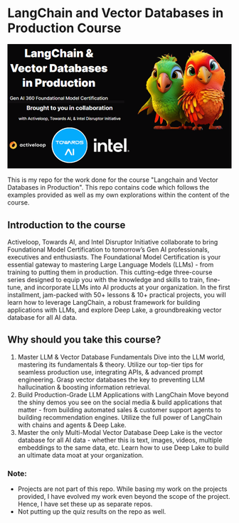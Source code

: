 # LangChain and Vector Databases in Production Course

<p align="center">
<img src="cover.png">

This is my repo for the work done for the course "Langchain and Vector Databases in Production". This repo contains code which follows the examples provided as well as my own explorations within the content of the course.

## Introduction to the course
Activeloop, Towards AI, and Intel Disruptor Initiative collaborate to bring Foundational Model Certification to tomorrow’s Gen AI professionals, executives and enthusiasts. The Foundational Model Certification is your essential gateway to mastering Large Language Models (LLMs) - from training to putting them in production. This cutting-edge three-course series designed to equip you with the knowledge and skills to train, fine-tune, and incorporate LLMs into AI products at your organization. In the first installment, jam-packed with 50+ lessons & 10+ practical projects, you will learn how to leverage LangChain, a robust framework for building applications with LLMs, and explore Deep Lake, a groundbreaking vector database for all AI data. 

## Why should you take this course?
1. Master LLM & Vector Database Fundamentals
  Dive into the LLM world, mastering its fundamentals & theory. Utilize our top-tier tips for seamless production use, integrating APIs, & advanced prompt engineering. Grasp vector databases the key to preventing LLM hallucination & boosting information retrieval.
2. Build Production-Grade LLM Applications with LangChain
  Move beyond the shiny demos you see on the social media & build applications that matter - from building automated sales & customer support agents to building recommendation engines. Utilize the full power of LangChain with chains and agents & Deep Lake.
3. Master the only Multi-Modal Vector Database
   Deep Lake is the vector database for all AI data - whether this is text, images, videos, multiple embeddings to the same data, etc. Learn how to use Deep Lake to build an ultimate data moat at your organization.

### Note:
<ul>
<li>Projects are not part of this repo. While basing my work on the projects provided, I have evolved my work even beyond the scope of the project. Hence, I have set these up as separate repos.</li>
<li>Not putting up the quiz results on the repo as well.</li>
</ul>
